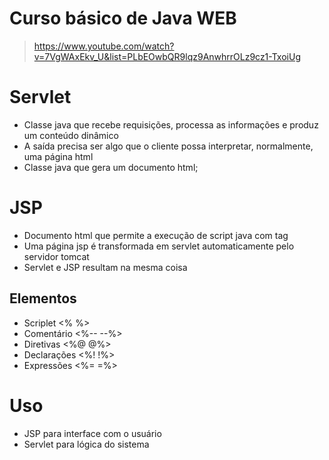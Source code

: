 # Curso básico de Java WEB
> https://www.youtube.com/watch?v=7VgWAxEkv_U&list=PLbEOwbQR9lqz9AnwhrrOLz9cz1-TxoiUg


# Servlet
- Classe java que recebe requisições, processa as informações e produz um conteúdo dinâmico
- A saída precisa ser algo que o cliente possa interpretar, normalmente, uma página html
- Classe java que gera um documento html;

# JSP
- Documento html que permite a execução de script java com tag
- Uma página jsp é transformada em servlet automaticamente pelo servidor tomcat
- Servlet e JSP resultam na mesma coisa
## Elementos
- Scriplet <%     %>
- Comentário <%-- --%>
- Diretivas <%@  @%>
- Declarações <%!    !%>
- Expressões <%= =%>
# Uso
- JSP para interface com o usuário
- Servlet para lógica do sistema